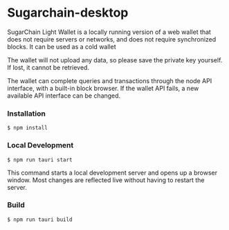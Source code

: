 # Sugarchain-desktop

SugarChain Light Wallet is a locally running version of a web wallet that does not require servers or networks, and does not require synchronized blocks. It can be used as a cold wallet

The wallet will not upload any data, so please save the private key yourself. If lost, it cannot be retrieved.

The wallet can complete queries and transactions through the node API interface, with a built-in block browser. If the wallet API fails, a new available API interface can be changed.

### Installation

```
$ npm install
```

### Local Development

```
$ npm run tauri start
```

This command starts a local development server and opens up a browser window. Most changes are reflected live without having to restart the server.

### Build

```
$ npm run tauri build
```
